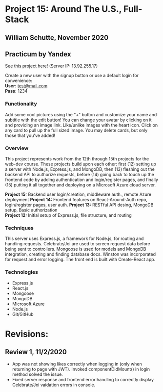 # Project 15: Around The U.S., Full-Stack
## William Schutte, November 2020
Practicum by Yandex
-----

[See this project here!](https://ws.p15.students.nomoreparties.site/)
(Server IP: 13.92.255.17)

Create a new user with the signup button or use a default login for convenience:  
**User:** test@mail.com  
**Pass:** 1234  

### Functionality
Add some cool pictures using the "+" button and customize your name and subtitle with the edit button! You can change your 
avatar by clicking on it and providing an image link. Like/unlike images with the heart icon. Click on any card to pull
up the full sized image. You may delete cards, but only those that you've added!

### Overview
This project represents work from the 12th through 15th projects for the web-dev course. These
projects build upon each other: first (12) setting up a server with Node.js, Express.js, and MongoDB, 
then (13) fleshing out the backend API to authorize requests, before (14) going back to touch up the 
frontend code by adding authentication and login/register pages, and finally (15) putting it all
together and deploying on a Microsoft Azure cloud server.

  **Project 15:** Backend user login/creation, middleware auth., remote Azure deployment
  **Project 14:** Frontend features on React-Around-Auth repo, login/register pages, user auth.
  **Project 13:** RESTful API desing, MongoDB setup, Basic authorization  
  **Project 12:** Initial setup of Express.js, file structure, and routing  

### Techniques
This server uses Express.js, a framework for Node.js, for routing and handling requests. 
Celebrate/Joi are used to screen request data before being sent to controllers.
Mongoose is used for models and MongoDB integration, creating and finding database docs.
Winston was incorporated for request and error logging. 
The front end is built with Create-React app.

### Technologies
* Express.js
* React.js
* Mongoose
* MongoDB
* Microsoft Azure
* Node.js
* Git/GitHub

# Revisions:
## Review 1, 11/2/2020
* App was not showing likes correctly when logging in (only when returning to page with JWT).
Invoked componentDidMount() in login method solved the issue.
* Fixed server response and frontend error handling to correctly display Celebrate/Joi
vaidation errors in console.
